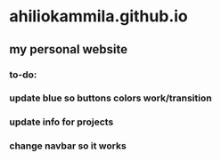 # ahiliokammila.github.io

## my personal website

### to-do:

### update blue so buttons colors work/transition

### update info for projects

### change navbar so it works
